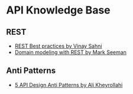 # API Knowledge Base

## REST
* [REST Best practices by Vinay Sahni](http://www.vinaysahni.com/best-practices-for-a-pragmatic-restful-api#useful-post-responses)
* [Domain modeling with REST by Mark Seeman](http://blog.ploeh.dk/2016/12/07/domain-modelling-with-rest/)

## Anti Patterns
* [5 API Design Anti Patterns by Ali Kheyrollahi](https://www.infoq.com/presentations/5-api-design-anti-patterns)
